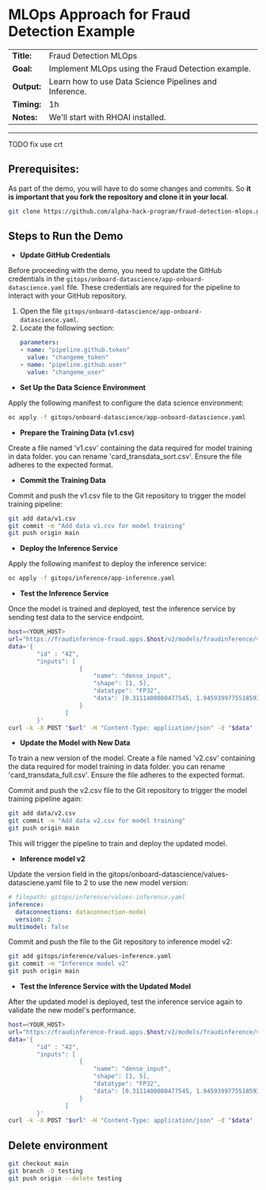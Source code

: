 # MLOps Approach for Fraud Detection Example

<table>
    <tr>
        <td><b>Title:</b></td>
        <td>Fraud Detection MLOps</td>
    </tr>
    <tr>
        <td><b>Goal:</b></td>
        <td>Implement MLOps using the Fraud Detection example.</td>
    </tr>
    <tr>
        <td><b>Output:</b></td>
        <td>Learn how to use Data Science Pipelines and Inference.</td>
    </tr>
    <tr>
        <td><b>Timing:</b></td>
        <td>1h</td>
    </tr>
    <tr>
        <td><b>Notes:</b></td>
        <td>We'll start with RHOAI installed.</td>
    </tr>
</table>

---

TODO fix use crt

## Prerequisites:
As part of the demo, you will have to do some changes and commits. So **it is important that you fork the repository and clone it in your local**.

```bash
git clone https://github.com/alpha-hack-program/fraud-detection-mlops.git
```

## Steps to Run the Demo

- **Update GitHub Credentials**

Before proceeding with the demo, you need to update the GitHub credentials in the `gitops/onboard-datascience/app-onboard-datascience.yaml` file. These credentials are required for the pipeline to interact with your GitHub repository.

1. Open the file `gitops/onboard-datascience/app-onboard-datascience.yaml`.
2. Locate the following section:
   ```yaml
   parameters:
   - name: "pipeline.github.token"
     value: "changeme_token"
   - name: "pipeline.github.user"
     value: "changeme_user"
   ```

- **Set Up the Data Science Environment**

Apply the following manifest to configure the data science environment:
```bash
oc apply -f gitops/onboard-datascience/app-onboard-datascience.yaml
```

- **Prepare the Training Data (v1.csv)**

Create a file named 'v1.csv' containing the data required for model training in data folder. you can rename 'card_transdata_sort.csv'. Ensure the file adheres to the expected format.

- **Commit the Training Data**

Commit and push the v1.csv file to the Git repository to trigger the model training pipeline:
```bash
git add data/v1.csv
git commit -m "Add data v1.csv for model training"
git push origin main
```

- **Deploy the Inference Service**

Apply the following manifest to deploy the inference service:
```bash
oc apply -f gitops/inference/app-inference.yaml
```

- **Test the Inference Service**

Once the model is trained and deployed, test the inference service by sending test data to the service endpoint.
```bash
host=<YOUR_HOST>
url="https://fraudinference-fraud.apps.$host/v2/models/fraudinference/versions/1/infer" 
data='{
        "id" : "42",
        "inputs": [
                    {
                        "name": "dense_input",
                        "shape": [1, 5],
                        "datatype": "FP32",
                        "data": [0.3111400080477545, 1.9459399775518593, 1.0, 0.0, 0.0]
                    }
                ]
        }'
curl -k -X POST "$url" -H "Content-Type: application/json" -d "$data"
```

- **Update the Model with New Data**

To train a new version of the model. Create a file named 'v2.csv' containing the data required for model training in data folder. you can rename 'card_transdata_full.csv'. Ensure the file adheres to the expected format.

Commit and push the v2.csv file to the Git repository to trigger the model training pipeline again:
```bash
git add data/v2.csv
git commit -m "Add data v2.csv for model training"
git push origin main
```
This will trigger the pipeline to train and deploy the updated model.

- **Inference model v2**

Update the version field in the gitops/onboard-datascience/values-datasciene.yaml file to 2 to use the new model version:
```yaml
# filepath: gitops/inference/values-inference.yaml
inference:
  dataconnections: dataconnection-model
  version: 2
multimodel: false
```

Commit and push the file to the Git repository to inference model v2:
```bash
git add gitops/inference/values-inference.yaml
git commit -m "Inference model v2"
git push origin main
```

- **Test the Inference Service with the Updated Model**

After the updated model is deployed, test the inference service again to validate the new model's performance.
```bash
host=<YOUR_HOST>
url="https://fraudinference-fraud.apps.$host/v2/models/fraudinference/versions/1/infer" 
data='{
        "id" : "42",
        "inputs": [
                    {
                        "name": "dense_input",
                        "shape": [1, 5],
                        "datatype": "FP32",
                        "data": [0.3111400080477545, 1.9459399775518593, 1.0, 0.0, 0.0]
                    }
                ]
        }'
curl -k -X POST "$url" -H "Content-Type: application/json" -d "$data"
```

## Delete environment

```bash
git checkout main
git branch -D testing
git push origin --delete testing
```